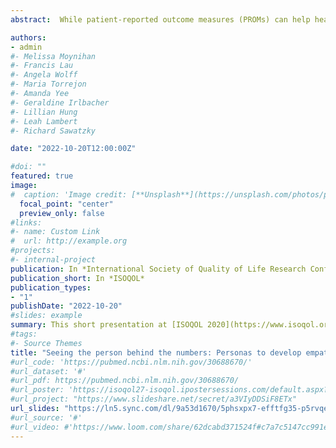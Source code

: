 ```yaml
---
abstract:  While patient-reported outcome measures (PROMs) can help healthcare providers (HCPs) better understand patients’ concerns, their uptake in practice has been slow and ineffective, in part, because numeric PROM scores can be difficult to interpret. Personas, hypothetical representations of patients, can be used as an innovative strategy to support HCPs use of PROMs in their practice. These personas embody patients’ life stories making them a valuable tool for demonstrating the benefits of using PROM scores to inform shared decision-making. The aim of this study was to develop personas as a knowledge translation strategy to support HCPs’ use of PROMs in cancer care.  

authors:
- admin
#- Melissa Moynihan
#- Francis Lau
#- Angela Wolff
#- Maria Torrejon
#- Amanda Yee
#- Geraldine Irlbacher
#- Lillian Hung
#- Leah Lambert
#- Richard Sawatzky

date: "2022-10-20T12:00:00Z"

#doi: ""
featured: true
image:
#  caption: 'Image credit: [**Unsplash**](https://unsplash.com/photos/pLCdAaMFLTE)'
  focal_point: "center"
  preview_only: false
#links:
#- name: Custom Link
#  url: http://example.org
#projects:
#- internal-project
publication: In *International Society of Quality of Life Research Conference*
publication_short: In *ISOQOL*
publication_types:
- "1"
publishDate: "2022-10-20"
#slides: example
summary: This short presentation at [ISOQOL 2020](https://www.isoqol.org/participate-in-isoqol-2022/) focuses on using personas that illustrated the lived experience of older adults so that HCPs gain awareness about how PROMs can provide contextual information about patients' unique life situation.
#tags:
#- Source Themes
title: "Seeing the person behind the numbers: Personas to develop empathy and support the use of patient-reported outcome measures"
#url_code: 'https://pubmed.ncbi.nlm.nih.gov/30688670/'
#url_dataset: '#'
#url_pdf: https://pubmed.ncbi.nlm.nih.gov/30688670/
#url_poster: 'https://isoqol27-isoqol.ipostersessions.com/default.aspx?s=92-DC-9D-#CE-6D-FA-6A-42-DB-DA-BC-29-5C-06-D3-7D'
#url_project: "https://www.slideshare.net/secret/a3VIyDDSiF8ETx"
url_slides: "https://ln5.sync.com/dl/9a53d1670/5phsxpx7-efftfg35-p5rvqehi-gw79cpcu"
#url_source: '#'
#url_video: #'https://www.loom.com/share/62dcabd371524f#c7a7c5147cc991ee2d'
---
```

